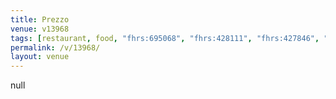 ```yaml
---
title: Prezzo
venue: v13968
tags: [restaurant, food, "fhrs:695068", "fhrs:428111", "fhrs:427846", "fhrs:413689", "fhrs:413713", "fhrs:427868", "fhrs:877939"]
permalink: /v/13968/
layout: venue
---
```

null